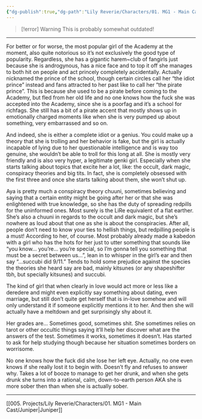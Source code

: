 ```yaml
---
{"dg-publish":true,"dg-path":"Lily Reverie/Characters/01. MG1 - Main Cast/Aya.md","permalink":"/lily-reverie/characters/01-mg-1-main-cast/aya/","created":"2024-01-20T03:06:50.397-03:00","updated":"2024-01-21T01:41:30.232-03:00"}
---
```


>[!error] Warning
>This is probably somewhat outdated!

---

For better or for worse, the most popular girl of the Academy at the moment, also quite notorious so it’s not exclusively the good type of popularity. Regardless, she has a gigantic harem~club of fangirls just because she is androgynous, has a nice face and to top it off she manages to both hit on people and act princely completely accidentally. Actually nicknamed the prince of the school, though certain circles call her “the idiot prince” instead and fans attracted to her past like to call her “the pirate prince”. This is because she used to be a pirate before coming to the Academy, but fled from her old life and no one knows how the fuck she was accepted into the Academy, since she is a poorfag and it’s a school for richfags. She still has a bit of a pirate accent that mostly shows up in emotionally charged moments like when she is very pumped up about something, very embarrassed and so on.

And indeed, she is either a complete idiot or a genius. You could make up a theory that she is trolling and her behavior is fake, but the girl is actually incapable of lying due to her questionable intelligence and is way too genuine, she wouldn’t be able to troll for this long at all. She is mostly very friendly and is also very hyper, a legitimate genki girl. Especially when she starts talking about topics that excite her a lot, like: the occult, dark magic, conspiracy theories and big tits. In fact, she is completely obsessed with the first three and once she starts talking about them, she won’t shut up.

Aya is pretty much a conspiracy theory chuuni, sometimes believing and saying that a certain entity might be going after her or that she was enlightened with true knowledge, so she has the duty of spreading redpills for the uninformed ones. Most surely is the LiRe equivalent of a flat earther. She’s also a chuuni in regards to the occult and dark magic, but she’s nowhere as loud about that one as she is about the conspiracies. After all, people don’t need to know your ties to hellish things, but redpilling people is a must! According to her, of course. Most probably already made a kabedon with a girl who has the hots for her just to utter something that sounds like “you know… you’re… you’re special, so I’m gonna tell you something that must be a secret between us…”, lean in to whisper in the girl’s ear and then say “...succubi did 9/11.” Tends to hold some prejudice against the species the theories she heard say are bad, mainly kitsunes (or any shapeshifter tbh, but specially kitsunes) and succubi.

The kind of girl that when clearly in love would act more or less like a deredere and might even explicitly say something about dating, even marriage, but still don’t quite get herself that is in-love somehow and will only understand it if someone explicitly mentions it to her. And then she will actually have a meltdown and get surprisingly shy about it.

Her grades are… Sometimes good, sometimes shit. She sometimes relies on tarot or other occultic things saying it’ll help her discover what are the answers of the test. Sometimes it works, sometimes it doesn’t. Has started to ask for help studying though because her situation sometimes borders on worrisome.

No one knows how the fuck did she lose her left eye. Actually, no one even knows if she really lost it to begin with. Doesn’t fly and refuses to answer why. Takes a lot of booze to manage to get her drunk, and when she gets drunk she turns into a rational, calm, down-to-earth person AKA she is more sober then than when she is actually sober.

---

[[005. Projects/Lily Reverie/Characters/01. MG1 - Main Cast/Juniper\|Juniper]]